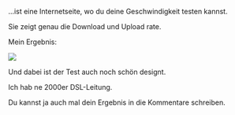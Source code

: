 <!--
.. title: Speedtest.net
.. slug: 259-speedtestnet
.. date: 2007-09-11 17:04:30
.. tags: DSL,ISP,Internet
.. description: 
.. type: text
-->

...ist eine Internetseite, wo du deine Geschwindigkeit testen kannst.
<!-- TEASER_END -->

Sie zeigt genau die Download und Upload rate.

Mein Ergebnis:

[![](http://www.speedtest.net/result/183685193.png)](http://www.speedtest.net)

Und dabei ist der Test auch noch schön designt.

Ich hab ne 2000er DSL-Leitung.

Du kannst ja auch mal dein Ergebnis in die Kommentare schreiben.

